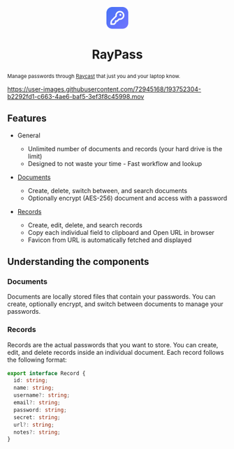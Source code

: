 <p align="center">
   <img src="assets/raypass-icon.png" height="50" />
   <h1 align="center">RayPass</h1>
   <sub>Manage passwords through <a href="https://raycast.com/">Raycast</a> that just you and your laptop know.</sub>
 </p>
 
 https://user-images.githubusercontent.com/72945168/193752304-b2292fd1-c663-4ae6-baf5-3ef3f8c45998.mov

## Features

- General
  - Unlimited number of documents and records (your hard drive is the limit)
  - Designed to not waste your time - Fast workflow and lookup

- [Documents](#documents)
  - Create, delete, switch between, and search documents
  - Optionally encrypt (AES-256) document and access with a password

- [Records](#records)
  - Create, edit, delete, and search records
  - Copy each individual field to clipboard and Open URL in browser
  - Favicon from URL is automatically fetched and displayed

## Understanding the components

### Documents

Documents are locally stored files that contain your passwords. You can create, optionally encrypt, and switch between documents to manage your passwords.

### Records

Records are the actual passwords that you want to store. You can create, edit, and delete records inside an individual document. Each record follows the following format:

```typescript
export interface Record {
  id: string;
  name: string;
  username?: string;
  email?: string;
  password: string;
  secret: string;
  url?: string;
  notes?: string;
}
```
